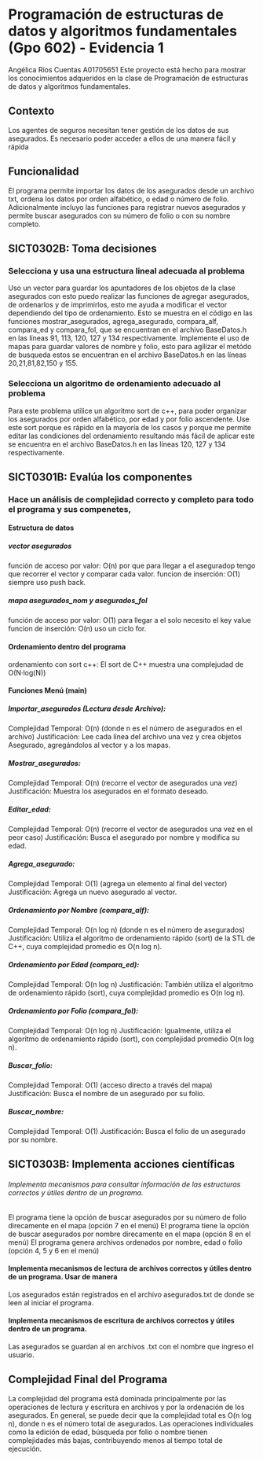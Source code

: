 # Programación de estructuras de datos y algoritmos fundamentales (Gpo 602) - Evidencia 1
Angélica Ríos Cuentas A01705651
Este proyecto está hecho para mostrar los conocimientos adqueridos en la clase de  Programación de estructuras de datos y algoritmos fundamentales. 

## Contexto

Los agentes de seguros necesitan tener gestión de los datos de sus asegurados. Es necesario poder acceder a ellos de una manera fácil y rápida 

## Funcionalidad
El programa permite importar los datos de los asegurados desde un archivo txt, ordena los datos por orden alfabético, o edad o número de folio.
Adicionalmente incluyo las funciones para registrar nuevos asegurados y permite buscar asegurados con su número de folio o con su nombre completo.

## SICT0302B: Toma decisiones 

### Selecciona y usa una estructura lineal adecuada al problema

Uso un vector para guardar los apuntadores de los objetos de la clase asegurados con esto puedo realizar las funciones de agregar asegurados, de ordenarlos y de imprimirlos, esto me ayuda a modificar el vector dependiendo del tipo de ordenamiento. Esto se muestra en el código en las funciones mostrar_asegurados, agrega_asegurado, compara_alf, compara_ed y compara_fol, 
que se encuentran en el archivo BaseDatos.h en las líneas 91, 113, 120, 127 y 134 respectivamente. Implemente el uso de mapas para guardar valores de nombre y folio, esto para agilizar el metódo de busqueda estos se encuentran en el archivo BaseDatos.h en las líneas 20,21,81,82,150 y 155.


### Selecciona un algoritmo de ordenamiento adecuado al problema

Para este problema utilice un algoritmo sort de c++, para poder organizar los asegurados por orden alfabético, por edad y por folio ascendente.
Use este sort porque es rápido en la mayoría de los casos y porque me permite editar las condiciones del ordenamiento resultando más fácil de aplicar este se encuentra en el archivo BaseDatos.h en las líneas 120, 127 y 134 respectivamente.


## SICT0301B: Evalúa los componentes

### Hace un análisis de complejidad correcto y completo para todo el programa y sus compenetes,
#### Estructura de datos
##### vector asegurados

función de acceso por valor: O(n) por que para llegar a el aseguradop tengo que recorrer el vector y comparar cada valor.
funcion de inserción: O(1) siempre uso push back.

##### mapa asegurados_nom y asegurados_fol

función de acceso por valor: O(1) para llegar a el solo necesito el key value
funcion de inserción: O(n) uso un ciclo for.

#### Ordenamiento dentro del programa

ordenamiento con sort c++: El sort de C++ muestra una complejudad de O(N·log(N)) 

#### Funciones Menú (main)
##### Importar_asegurados (Lectura desde Archivo):
Complejidad Temporal: O(n) (donde n es el número de asegurados en el archivo)
Justificación: Lee cada línea del archivo una vez y crea objetos Asegurado, agregándolos al vector y a los mapas.

##### Mostrar_asegurados:
Complejidad Temporal: O(n) (recorre el vector de asegurados una vez)
Justificación: Muestra los asegurados en el formato deseado.

##### Editar_edad:
Complejidad Temporal: O(n) (recorre el vector de asegurados una vez en el peor caso)
Justificación: Busca el asegurado por nombre y modifica su edad.

##### Agrega_asegurado:
Complejidad Temporal: O(1) (agrega un elemento al final del vector)
Justificación: Agrega un nuevo asegurado al vector.

##### Ordenamiento por Nombre (compara_alf):
Complejidad Temporal: O(n log n) (donde n es el número de asegurados)
Justificación: Utiliza el algoritmo de ordenamiento rápido (sort) de la STL de C++, cuya complejidad promedio es O(n log n).

##### Ordenamiento por Edad (compara_ed):
Complejidad Temporal: O(n log n)
Justificación: También utiliza el algoritmo de ordenamiento rápido (sort), cuya complejidad promedio es O(n log n).

##### Ordenamiento por Folio (compara_fol):
Complejidad Temporal: O(n log n)
Justificación: Igualmente, utiliza el algoritmo de ordenamiento rápido (sort), con complejidad promedio O(n log n).

##### Buscar_folio:
Complejidad Temporal: O(1) (acceso directo a través del mapa)
Justificación: Busca el nombre de un asegurado por su folio.

##### Buscar_nombre:
Complejidad Temporal: O(1)
Justificación: Busca el folio de un asegurado por su nombre.

## SICT0303B: Implementa acciones científicas 

###### Implementa mecanismos para consultar información de las estructuras correctos y útiles dentro de un programa.

El programa tiene la opción de buscar asegurados por su número de folio direcamente en el mapa (opción 7 en el menú)
El programa tiene la opción de buscar asegurados por nombre direcamente en el mapa (opción 8 en el menú)
El programa genera archivos ordenados por nombre, edad o folio (opción 4, 5 y 6 en el menú)


#### Implementa mecanismos de lectura de archivos correctos y útiles dentro de un programa. Usar de manera

Los asegurados están registrados en el archivo asegurados.txt de donde se leen al iniciar el programa.

#### Implementa mecanismos de escritura de archivos correctos y útiles dentro de un programa. 

Las asegurados se guardan al en archivos .txt con el nombre que ingreso el usuario.

## Complejidad Final del Programa
La complejidad del programa está dominada principalmente por las operaciones de lectura y escritura en archivos y por la ordenación de los asegurados. En general, se puede decir que la complejidad total es O(n log n), donde n es el número total de asegurados. Las operaciones individuales como la edición de edad, búsqueda por folio o nombre tienen complejidades más bajas, contribuyendo menos al tiempo total de ejecución.
